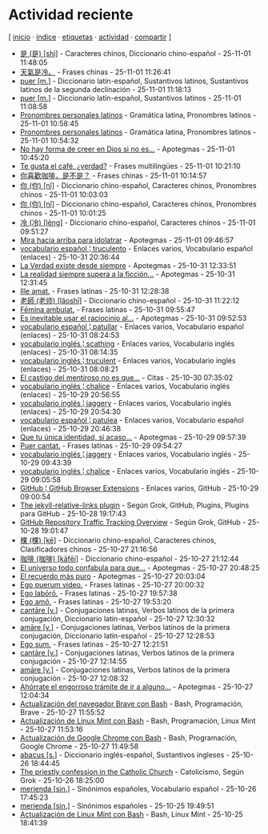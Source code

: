 # Actividad reciente
[ [inicio](https://github.com/jucardus/jucardus.github.io/blob/main/index.md) · [índice](https://github.com/jucardus/jucardus.github.io/blob/main/indice.md) · [etiquetas](https://github.com/jucardus/jucardus.github.io/blob/main/etiquetas.md) · [actividad](https://github.com/jucardus/jucardus.github.io/blob/main/actividad.md) · [compartir](https://x.com/intent/tweet?text=Actividad%20reciente%20%E2%80%94%20%C3%8Dndices%2C%20Actividad%0A%0ALista%20de%20las%20entradas%20del%20repositorio%20a%20medida%20que%20son%20creadas%2C%20con%20las%20m%C3%A1s%20recientes%20a%20la%20cabeza.%0A%0A%E2%86%92%20https%3A%2F%2Fgithub.com%2Fjucardus%2Fjucardus.github.io%2Fblob%2Fmain%2Factividad.md%0A%0A%23actividad_jucardus%0A%23indices_jucardus) ]

* [是 (是) [shì]](https://github.com/jucardus/jucardus.github.io/blob/main/s/h/i/shi4-26159.md) - Caracteres chinos, Diccionario chino-español - 25-11-01 11:48:05
* [天氣是冷。](https://github.com/jucardus/jucardus.github.io/blob/main/t/i/a/tian1-qi4-shi4-leng3.md) - Frases chinas - 25-11-01 11:26:41
* [puer [m.]](https://github.com/jucardus/jucardus.github.io/blob/main/p/u/e/puer-m.md) - Diccionario latín-español, Sustantivos latinos, Sustantivos latinos de la segunda declinación - 25-11-01 11:18:13
* [puer [m.]](https://github.com/jucardus/jucardus.github.io/blob/main/p/u/e/puer-m.md) - Diccionario latín-español, Sustantivos latinos - 25-11-01 11:08:58
* [Pronombres personales latinos](https://github.com/jucardus/jucardus.github.io/blob/main/p/r/o/pronombres-personales-latinos.md) - Gramática latina, Pronombres latinos - 25-11-01 10:58:45
* [Pronombres personales latinos](https://github.com/jucardus/jucardus.github.io/blob/main/p/r/o/pronombres-personales-latinos.md) - Gramática latina, Pronombres latinos - 25-11-01 10:54:32
* [No hay forma de creer en Dios si no es...](https://github.com/jucardus/jucardus.github.io/blob/main/n/o/h/no-hay-forma-de-creer-en-dios.md) - Apotegmas - 25-11-01 10:45:20
* [Te gusta el café, ¿verdad?](https://github.com/jucardus/jucardus.github.io/blob/main/t/e/g/te-gusta-el-cafe-verdad.md) - Frases multilingües - 25-11-01 10:21:10
* [你喜歡咖啡，是不是？](https://github.com/jucardus/jucardus.github.io/blob/main/n/i/3/ni3-xi3-huan1-ka1-fei1-shi4-bu2-shi4.md) - Frases chinas - 25-11-01 10:14:57
* [你 (你) [nǐ]](https://github.com/jucardus/jucardus.github.io/blob/main/n/i/3/ni3-20320.md) - Diccionario chino-español, Caracteres chinos, Pronombres chinos - 25-11-01 10:03:03
* [你 (你) [nǐ]](https://github.com/jucardus/jucardus.github.io/blob/main/n/i/3/ni3-20320.md) - Diccionario chino-español, Caracteres chinos, Pronombres chinos - 25-11-01 10:01:25
* [冷 (冷) [lěng]](https://github.com/jucardus/jucardus.github.io/blob/main/l/e/n/leng3-20919.md) - Diccionario chino-español, Caracteres chinos - 25-11-01 09:51:27
* [Mira hacia arriba para idolatrar](https://github.com/jucardus/jucardus.github.io/blob/main/m/i/r/mira-hacia-arriba-para-idolatrar.md) - Apotegmas - 25-11-01 09:46:57
* [vocabulario español ¦ truculento](https://github.com/jucardus/jucardus.github.io/blob/main/v/o/c/vocabulario-espanol-truculento.md) - Enlaces varios, Vocabulario español (enlaces) - 25-10-31 20:36:44
* [La Verdad existe desde siempre](https://github.com/jucardus/jucardus.github.io/blob/main/l/a/v/la-verdad-existe-desde-siempre.md) - Apotegmas - 25-10-31 12:33:51
* [La realidad siempre supera a la ficción...](https://github.com/jucardus/jucardus.github.io/blob/main/l/a/r/la-realidad-siempre-supera-a-la-ficcion.md) - Apotegmas - 25-10-31 12:31:45
* [Ille amat.](https://github.com/jucardus/jucardus.github.io/blob/main/i/l/l/ille-amat.md) - Frases latinas - 25-10-31 12:28:38
* [老師 (老师) [lǎoshī]](https://github.com/jucardus/jucardus.github.io/blob/main/l/a/o/lao3-shi1.md) - Diccionario chino-español - 25-10-31 11:22:12
* [Fēmina ambulat.](https://github.com/jucardus/jucardus.github.io/blob/main/f/e/m/femina-ambulat.md) - Frases latinas - 25-10-31 09:55:47
* [Es inevitable usar el raciocinio al...](https://github.com/jucardus/jucardus.github.io/blob/main/e/s/i/es-inevitable-usar-el-raciocinio-al.md) - Apotegmas - 25-10-31 09:52:53
* [vocabulario español ¦ patullar](https://github.com/jucardus/jucardus.github.io/blob/main/v/o/c/vocabulario-espanol-patullar.md) - Enlaces varios, Vocabulario español (enlaces) - 25-10-31 08:24:53
* [vocabulario inglés ¦ scathing](https://github.com/jucardus/jucardus.github.io/blob/main/v/o/c/vocabulario-ingles-scathing.md) - Enlaces varios, Vocabulario inglés (enlaces) - 25-10-31 08:14:35
* [vocabulario inglés ¦ truculent](https://github.com/jucardus/jucardus.github.io/blob/main/v/o/c/vocabulario-ingles-truculent.md) - Enlaces varios, Vocabulario inglés (enlaces) - 25-10-31 08:08:21
* [El castigo del mentiroso no es que...](https://github.com/jucardus/jucardus.github.io/blob/main/e/l/c/el-castigo-del-mentiroso-no-es-que.md) - Citas - 25-10-30 07:35:02
* [vocabulario inglés ¦ chalice](https://github.com/jucardus/jucardus.github.io/blob/main/v/o/c/vocabulario-ingles-chalice.md) - Enlaces varios, Vocabulario inglés (enlaces) - 25-10-29 20:56:55
* [vocabulario inglés ¦ jaggery](https://github.com/jucardus/jucardus.github.io/blob/main/v/o/c/vocabulario-ingles-jaggery.md) - Enlaces varios, Vocabulario inglés (enlaces) - 25-10-29 20:54:30
* [vocabulario español ¦ patulea](https://github.com/jucardus/jucardus.github.io/blob/main/v/o/c/vocabulario-espanol-patulea.md) - Enlaces varios, Vocabulario español (enlaces) - 25-10-29 20:46:38
* [Que tu única identidad, si acaso...](https://github.com/jucardus/jucardus.github.io/blob/main/q/u/e/que-tu-unica-identidad-si-acaso.md) - Apotegmas - 25-10-29 09:57:39
* [Puer cantat.](https://github.com/jucardus/jucardus.github.io/blob/main/p/u/e/puer-cantat.md) - Frases latinas - 25-10-29 09:54:27
* [vocabulario inglés ¦ jaggery](https://github.com/jucardus/jucardus.github.io/blob/main/v/o/c/vocabulario-ingles-jaggery.md) - Enlaces varios, Vocabulario inglés - 25-10-29 09:43:39
* [vocabulario inglés ¦ chalice](https://github.com/jucardus/jucardus.github.io/blob/main/v/o/c/vocabulario-ingles-chalice.md) - Enlaces varios, Vocabulario inglés - 25-10-29 09:05:58
* [GitHub ¦ GitHub Browser Extensions](https://github.com/jucardus/jucardus.github.io/blob/main/g/i/t/github-github-browser-extensions.md) - Enlaces varios, GitHub - 25-10-29 09:00:54
* [The jekyll-relative-links plugin](https://github.com/jucardus/jucardus.github.io/blob/main/t/h/e/the-jekyll-relative-links-plugin.md) - Según Grok, GitHub, Plugins, Plugins para GitHub - 25-10-28 19:17:43
* [GitHub Repository Traffic Tracking Overview](https://github.com/jucardus/jucardus.github.io/blob/main/g/i/t/github-repository-traffic-tracking-overview.md) - Según Grok, GitHub - 25-10-28 19:01:47
* [棵 (棵) [kē]](https://github.com/jucardus/jucardus.github.io/blob/main/k/e/1/ke1-26869.md) - Diccionario chino-español, Caracteres chinos, Clasificadores chinos - 25-10-27 21:16:56
* [咖啡 (咖啡) [kāfēi]](https://github.com/jucardus/jucardus.github.io/blob/main/k/a/1/ka1-fei1.md) - Diccionario chino-español - 25-10-27 21:12:44
* [El universo todo confabula para que...](https://github.com/jucardus/jucardus.github.io/blob/main/e/l/u/el-universo-todo-confabula-para-que.md) - Apotegmas - 25-10-27 20:48:25
* [El recuerdo más puro](https://github.com/jucardus/jucardus.github.io/blob/main/e/l/r/el-recuerdo-mas-puro.md) - Apotegmas - 25-10-27 20:03:04
* [Ego puerum video.](https://github.com/jucardus/jucardus.github.io/blob/main/e/g/o/ego-puerum-video.md) - Frases latinas - 25-10-27 20:00:32
* [Ego labōrō.](https://github.com/jucardus/jucardus.github.io/blob/main/e/g/o/ego-laboro.md) - Frases latinas - 25-10-27 19:57:38
* [Ego amō.](https://github.com/jucardus/jucardus.github.io/blob/main/e/g/o/ego-amo.md) - Frases latinas - 25-10-27 19:53:20
* [cantāre [v.]](https://github.com/jucardus/jucardus.github.io/blob/main/c/a/n/cantare-v.md) - Conjugaciones latinas, Verbos latinos de la primera conjugación, Diccionario latín-español - 25-10-27 12:30:32
* [amāre [v.]](https://github.com/jucardus/jucardus.github.io/blob/main/a/m/a/amare-v.md) - Conjugaciones latinas, Verbos latinos de la primera conjugación, Diccionario latín-español - 25-10-27 12:28:53
* [Ego sum.](https://github.com/jucardus/jucardus.github.io/blob/main/e/g/o/ego-sum.md) - Frases latinas - 25-10-27 12:21:51
* [cantāre [v.]](https://github.com/jucardus/jucardus.github.io/blob/main/c/a/n/cantare-v.md) - Conjugaciones latinas, Verbos latinos de la primera conjugación - 25-10-27 12:14:55
* [amāre [v.]](https://github.com/jucardus/jucardus.github.io/blob/main/a/m/a/amare-v.md) - Conjugaciones latinas, Verbos latinos de la primera conjugación - 25-10-27 12:08:32
* [Ahórrate el engorroso trámite de ir a alguno...](https://github.com/jucardus/jucardus.github.io/blob/main/a/h/o/ahorrate-el-engorroso-tramite-de-ir.md) - Apotegmas - 25-10-27 12:04:34
* [Actualización del navegador Brave con Bash](https://github.com/jucardus/jucardus.github.io/blob/main/a/c/t/actualizacion-del-navegador-brave-con-bash.md) - Bash, Programación, Brave - 25-10-27 11:55:52
* [Actualización de Linux Mint con Bash](https://github.com/jucardus/jucardus.github.io/blob/main/a/c/t/actualizacion-de-linux-mint-con-bash.md) - Bash, Programación, Linux Mint - 25-10-27 11:53:16
* [Actualización de Google Chrome con Bash](https://github.com/jucardus/jucardus.github.io/blob/main/a/c/t/actualizacion-de-google-chrome-con-bash.md) - Bash, Programación, Google Chrome - 25-10-27 11:49:58
* [abacus [s.]](https://github.com/jucardus/jucardus.github.io/blob/main/a/b/a/abacus-s.md) - Diccionario inglés-español, Sustantivos ingleses - 25-10-26 18:44:45
* [The priestly confession in the Catholic Church](https://github.com/jucardus/jucardus.github.io/blob/main/t/h/e/the-priestly-confession-in-the-catholic-church.md) - Catolicismo, Según Grok - 25-10-26 18:25:00
* [merienda [sin.]](https://github.com/jucardus/jucardus.github.io/blob/main/m/e/r/merienda-sin.md) - Sinónimos españoles, Vocabulario español - 25-10-26 17:45:23
* [merienda [sin.]](https://github.com/jucardus/jucardus.github.io/blob/main/m/e/r/merienda-sin.md) - Sinónimos españoles - 25-10-25 19:49:51
* [Actualización de Linux Mint con Bash](https://github.com/jucardus/jucardus.github.io/blob/main/a/c/t/actualizacion-de-linux-mint-con-bash.md) - Bash, Linux Mint - 25-10-25 18:41:39
